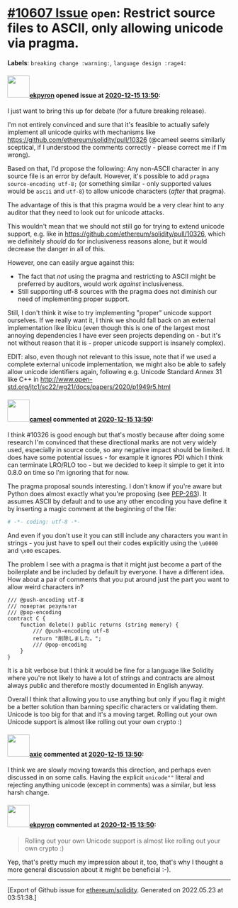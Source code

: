 # [\#10607 Issue](https://github.com/ethereum/solidity/issues/10607) `open`: Restrict source files to ASCII, only allowing unicode via pragma.
**Labels**: `breaking change :warning:`, `language design :rage4:`


#### <img src="https://avatars.githubusercontent.com/u/1347491?v=4" width="50">[ekpyron](https://github.com/ekpyron) opened issue at [2020-12-15 13:50](https://github.com/ethereum/solidity/issues/10607):

I just want to bring this up for debate (for a future breaking release).

I'm not entirely convinced and sure that it's feasible to actually safely implement all unicode quirks with mechanisms like https://github.com/ethereum/solidity/pull/10326 (@cameel seems similarly sceptical, if I understood the comments correctly - please correct me if I'm wrong).

Based on that, I'd propose the following:
Any non-ASCII character in any source file is an error by default.
However, it's possible to add ``pragma source-encoding utf-8;`` (or something similar - only supported values would be ``ascii`` and ``utf-8``) to allow unicode characters (*after* that pragma).

The advantage of this is that this pragma would be a very clear hint to any auditor that they need to look out for unicode attacks.

This wouldn't mean that we should not still go for trying to extend unicode support, e.g. like in https://github.com/ethereum/solidity/pull/10326, which we definitely *should* do for inclusiveness reasons alone, but it would decrease the danger in all of this.

However, one can easily argue against this:
- The fact that *not* using the pragma and restricting to ASCII might be preferred by auditors, would work *against* inclusiveness.
- Still supporting utf-8 sources with the pragma does not diminish our need of implementing proper support.

Still, I don't think it wise to try implementing "proper" unicode support ourselves. If we really want it, I think we should fall back on an external implementation like libicu (even though this is one of the largest most annoying dependencies I have ever seen projects depending on - but it's not without reason that it is - proper unicode support is insanely complex).

EDIT: also, even though not relevant to this issue, note that if we used a complete external unicode implementation, we might also be able to safely allow unicode identifiers again, following e.g. Unicode Standard Annex 31 like C++ in http://www.open-std.org/jtc1/sc22/wg21/docs/papers/2020/p1949r5.html

#### <img src="https://avatars.githubusercontent.com/u/137030?v=4" width="50">[cameel](https://github.com/cameel) commented at [2020-12-15 13:50](https://github.com/ethereum/solidity/issues/10607#issuecomment-745349889):

I think #10326 is good enough but that's mostly because after doing some research I'm convinced that these directional marks are not very widely used, especially in source code, so any negative impact should be limited. It does have some potential issues - for example it ignores PDI which I think can terminate LRO/RLO too - but we decided to keep it simple to get it into 0.8.0 on time so I'm ignoring that for now.

The pragma proposal sounds interesting. I don't know if you're aware but Python does almost exactly what you're proposing (see [PEP-263](https://www.python.org/dev/peps/pep-0263/)). It assumes ASCII by default and to use any other encoding you have define it by inserting a magic comment at the beginning of the file:
``` python
# -*- coding: utf-8 -*-
```

And even if you don't use it you can still include any characters you want in strings - you just have to spell out their codes explicitly using the `\u0000` and `\x00` escapes.

The problem I see with a pragma is that it might just become a part of the boilerplate and be included by default by everyone. I have a different idea. How about a pair of comments that you put around just the part you want to allow weird characters in?
```solidity
/// @push-encoding utf-8
/// повертає результат
/// @pop-encoding
contract C {
    function delete() public returns (string memory) {
        /// @push-encoding utf-8
        return "削除しました。";
        /// @pop-encoding
    }
}
```

It is a bit verbose but I think it would be fine for a language like Solidity where you're not likely to have a lot of strings and contracts are almost always public and therefore mostly documented in English anyway.

Overall I think that allowing you to use anything but only if you flag it might be a better solution than banning specific characters or validating them. Unicode is too big for that and it's a moving target. Rolling out your own Unicode support is almost like rolling out your own crypto :)

#### <img src="https://avatars.githubusercontent.com/u/20340?v=4" width="50">[axic](https://github.com/axic) commented at [2020-12-15 13:50](https://github.com/ethereum/solidity/issues/10607#issuecomment-745354172):

I think we are slowly moving towards this direction, and perhaps even discussed in on some calls. Having the explicit `unicode""` literal and rejecting anything unicode (except in comments) was a similar, but less harsh change.

#### <img src="https://avatars.githubusercontent.com/u/1347491?v=4" width="50">[ekpyron](https://github.com/ekpyron) commented at [2020-12-15 13:50](https://github.com/ethereum/solidity/issues/10607#issuecomment-745368017):

>  Rolling out your own Unicode support is almost like rolling out your own crypto :)

Yep, that's pretty much my impression about it, too, that's why I thought a more general discussion about it might be beneficial :-).


-------------------------------------------------------------------------------



[Export of Github issue for [ethereum/solidity](https://github.com/ethereum/solidity). Generated on 2022.05.23 at 03:51:38.]
